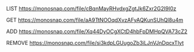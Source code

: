 LIST
https://monosnap.com/file/cBqnMayRHvdxgZgtJk6Zxr2G2I9I0z

GET
https://monosnap.com/file/aA9TtNOOqdXvzAFyAQKunSUhQl8u4m

ADD
https://monosnap.com/file/Xq44DyOCgXCtD4hbFpDMHpQVA73cZ2

REMOVE
https://monosnap.com/file/si3kdpLGUugoZb3iLJnVJnDqcxTlyt